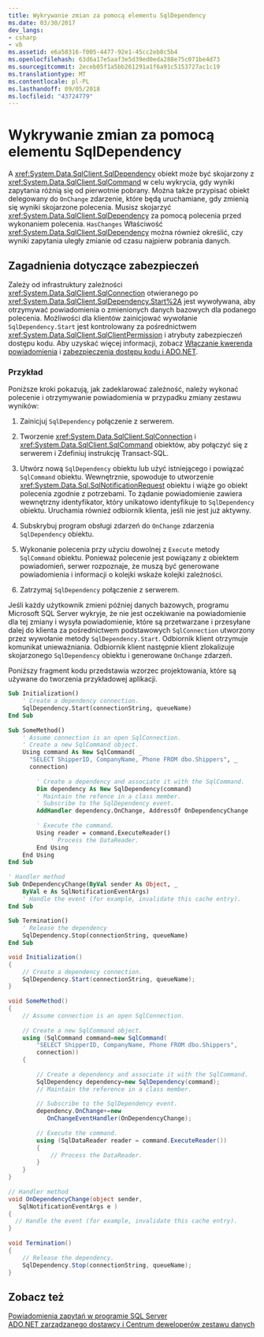 ```yaml
---
title: Wykrywanie zmian za pomocą elementu SqlDependency
ms.date: 03/30/2017
dev_langs:
- csharp
- vb
ms.assetid: e6a58316-f005-4477-92e1-45cc2eb8c5b4
ms.openlocfilehash: 63d6a17e5aaf3e5d39ed0eda288e75c071be4d73
ms.sourcegitcommit: 2eceb05f1a5bb261291a1f6a91c5153727ac1c19
ms.translationtype: MT
ms.contentlocale: pl-PL
ms.lasthandoff: 09/05/2018
ms.locfileid: "43724779"
---
```

# <a name="detecting-changes-with-sqldependency"></a>Wykrywanie zmian za pomocą elementu SqlDependency
A <xref:System.Data.SqlClient.SqlDependency> obiekt może być skojarzony z <xref:System.Data.SqlClient.SqlCommand> w celu wykrycia, gdy wyniki zapytania różnią się od pierwotnie pobrany. Można także przypisać obiekt delegowany do `OnChange` zdarzenie, które będą uruchamiane, gdy zmienią się wyniki skojarzone polecenia. Musisz skojarzyć <xref:System.Data.SqlClient.SqlDependency> za pomocą polecenia przed wykonaniem polecenia. `HasChanges` Właściwość <xref:System.Data.SqlClient.SqlDependency> można również określić, czy wyniki zapytania uległy zmianie od czasu najpierw pobrania danych.  
  
## <a name="security-considerations"></a>Zagadnienia dotyczące zabezpieczeń  
 Zależy od infrastruktury zależności <xref:System.Data.SqlClient.SqlConnection> otwieranego po <xref:System.Data.SqlClient.SqlDependency.Start%2A> jest wywoływana, aby otrzymywać powiadomienia o zmienionych danych bazowych dla podanego polecenia. Możliwości dla klientów zainicjować wywołanie `SqlDependency.Start` jest kontrolowany za pośrednictwem <xref:System.Data.SqlClient.SqlClientPermission> i atrybuty zabezpieczeń dostępu kodu. Aby uzyskać więcej informacji, zobacz [Włączanie kwerenda powiadomienia](../../../../../docs/framework/data/adonet/sql/enabling-query-notifications.md) i [zabezpieczenia dostępu kodu i ADO.NET](../../../../../docs/framework/data/adonet/code-access-security.md).  
  
### <a name="example"></a>Przykład  
 Poniższe kroki pokazują, jak zadeklarować zależność, należy wykonać polecenie i otrzymywanie powiadomienia w przypadku zmiany zestawu wyników:  
  
1.  Zainicjuj `SqlDependency` połączenie z serwerem.  
  
2.  Tworzenie <xref:System.Data.SqlClient.SqlConnection> i <xref:System.Data.SqlClient.SqlCommand> obiektów, aby połączyć się z serwerem i Zdefiniuj instrukcję Transact-SQL.  
  
3.  Utwórz nową `SqlDependency` obiektu lub użyć istniejącego i powiązać `SqlCommand` obiektu. Wewnętrznie, spowoduje to utworzenie <xref:System.Data.Sql.SqlNotificationRequest> obiektu i wiąże go obiekt polecenia zgodnie z potrzebami. To żądanie powiadomienie zawiera wewnętrzny identyfikator, który unikatowo identyfikuje to `SqlDependency` obiektu. Uruchamia również odbiornik klienta, jeśli nie jest już aktywny.  
  
4.  Subskrybuj program obsługi zdarzeń do `OnChange` zdarzenia `SqlDependency` obiektu.  
  
5.  Wykonanie polecenia przy użyciu dowolnej z `Execute` metody `SqlCommand` obiektu. Ponieważ polecenie jest powiązany z obiektem powiadomień, serwer rozpoznaje, że muszą być generowane powiadomienia i informacji o kolejki wskaże kolejki zależności.  
  
6.  Zatrzymaj `SqlDependency` połączenie z serwerem.  
  
 Jeśli każdy użytkownik zmieni później danych bazowych, programu Microsoft SQL Server wykryje, że nie jest oczekiwanie na powiadomienie dla tej zmiany i wysyła powiadomienie, które są przetwarzane i przesyłane dalej do klienta za pośrednictwem podstawowych `SqlConnection` utworzony przez wywołanie metody `SqlDependency.Start`. Odbiornik klient otrzymuje komunikat unieważniania. Odbiornik klient następnie klient zlokalizuje skojarzonego `SqlDependency` obiektu i generowane `OnChange` zdarzeń.  
  
 Poniższy fragment kodu przedstawia wzorzec projektowania, które są używane do tworzenia przykładowej aplikacji.  
  
```vb  
Sub Initialization()  
    ' Create a dependency connection.  
    SqlDependency.Start(connectionString, queueName)  
End Sub  
  
Sub SomeMethod()   
    ' Assume connection is an open SqlConnection.  
    ' Create a new SqlCommand object.  
    Using command As New SqlCommand( _  
      "SELECT ShipperID, CompanyName, Phone FROM dbo.Shippers", _  
      connection)  
  
        ' Create a dependency and associate it with the SqlCommand.  
        Dim dependency As New SqlDependency(command)  
        ' Maintain the refence in a class member.  
        ' Subscribe to the SqlDependency event.  
        AddHandler dependency.OnChange, AddressOf OnDependencyChange  
  
        ' Execute the command.  
        Using reader = command.ExecuteReader()  
            ' Process the DataReader.  
        End Using  
    End Using  
End Sub   
  
' Handler method  
Sub OnDependencyChange(ByVal sender As Object, _  
    ByVal e As SqlNotificationEventArgs)   
    ' Handle the event (for example, invalidate this cache entry).  
End Sub  
  
Sub Termination()  
    ' Release the dependency  
    SqlDependency.Stop(connectionString, queueName)  
End Sub  
```  
  
```csharp  
void Initialization()  
{  
    // Create a dependency connection.  
    SqlDependency.Start(connectionString, queueName);  
}  
  
void SomeMethod()  
{  
    // Assume connection is an open SqlConnection.  
  
    // Create a new SqlCommand object.  
    using (SqlCommand command=new SqlCommand(  
        "SELECT ShipperID, CompanyName, Phone FROM dbo.Shippers",   
        connection))  
    {  
  
        // Create a dependency and associate it with the SqlCommand.  
        SqlDependency dependency=new SqlDependency(command);  
        // Maintain the reference in a class member.  
  
        // Subscribe to the SqlDependency event.  
        dependency.OnChange+=new  
           OnChangeEventHandler(OnDependencyChange);  
  
        // Execute the command.  
        using (SqlDataReader reader = command.ExecuteReader())  
        {  
            // Process the DataReader.  
        }  
    }  
}  
  
// Handler method  
void OnDependencyChange(object sender,   
   SqlNotificationEventArgs e )  
{  
  // Handle the event (for example, invalidate this cache entry).  
}  
  
void Termination()  
{  
    // Release the dependency.  
    SqlDependency.Stop(connectionString, queueName);  
}  
```  
  
## <a name="see-also"></a>Zobacz też  
 [Powiadomienia zapytań w programie SQL Server](../../../../../docs/framework/data/adonet/sql/query-notifications-in-sql-server.md)  
 [ADO.NET zarządzanego dostawcy i Centrum deweloperów zestawu danych](https://go.microsoft.com/fwlink/?LinkId=217917)
